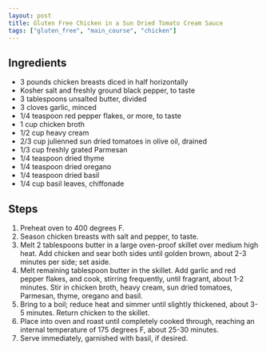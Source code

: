 ```yaml
---
layout: post
title: Gluten Free Chicken in a Sun Dried Tomato Cream Sauce
tags: ["gluten_free", "main_course", "chicken"]
---
```

## Ingredients

* 3 pounds chicken breasts diced in half horizontally
* Kosher salt and freshly ground black pepper, to taste
* 3 tablespoons unsalted butter, divided
* 3 cloves garlic, minced
* 1/4 teaspoon red pepper flakes, or more, to taste
* 1 cup chicken broth
* 1/2 cup heavy cream
* 2/3 cup julienned sun dried tomatoes in olive oil, drained
* 1/3 cup freshly grated Parmesan
* 1/4 teaspoon dried thyme
* 1/4 teaspoon dried oregano
* 1/4 teaspoon dried basil
* 1/4 cup basil leaves, chiffonade

## Steps

1. Preheat oven to 400 degrees F.
2. Season chicken breasts with salt and pepper, to taste.
3. Melt 2 tablespoons butter in a large oven-proof skillet over medium high heat. Add chicken and sear both sides until golden brown, about 2-3 minutes per side; set aside.
4. Melt remaining tablespoon butter in the skillet. Add garlic and red pepper flakes, and cook, stirring frequently, until fragrant, about 1-2 minutes. Stir in chicken broth, heavy cream, sun dried tomatoes, Parmesan, thyme, oregano and basil.
5. Bring to a boil; reduce heat and simmer until slightly thickened, about 3-5 minutes. Return chicken to the skillet.
6. Place into oven and roast until completely cooked through, reaching an internal temperature of 175 degrees F, about 25-30 minutes.
7. Serve immediately, garnished with basil, if desired.